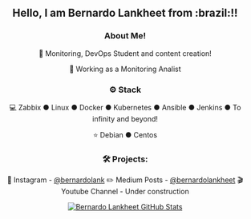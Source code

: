 <div align="center">
<h2>Hello, I am Bernardo Lankheet from :brazil:!! </h2>

<h3>  About Me!</h3>

  🙋 Monitoring, DevOps Student and content creation!
  
  💼 Working as a Monitoring Analist

<h3>⚙️ Stack</h3>

  💻 Zabbix ● Linux ● Docker ● Kubernetes ● Ansible ● Jenkins ● To infinity and beyond!
  
  ⭐ Debian ● Centos 

<h3>🛠️ Projects:</h3>

  📸 Instagram - [@bernardolank](https://www.instagram.com/bernardolank)
  ✏️ Medium Posts - [@bernardolankheet](https://medium.com/@bernardolankheet)
  🎬 Youtube Channel - Under construction


[![Bernardo Lankheet GitHub Stats](https://github-readme-stats.vercel.app/api?username=bernardolankheet&show_icons=true)](https://github.com/bernardolankheet)
<!--
**bernardolankheet/bernardolankheet** is a ✨ _special_ ✨ repository because its `README.md` (this file) appears on your GitHub profile.
